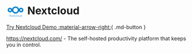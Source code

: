 # <img src="nextcloud.jpg" width=50px style="vertical-align: middle;" alt="Logo"/> Nextcloud

[Try Nextcloud Demo :material-arrow-right:](https://nextcloud.lokal.network/){ .md-button }

https://nextcloud.com/ - The self-hosted productivity platform that keeps you in control.